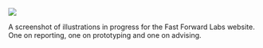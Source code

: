 ![](https://db-feed.s3.amazonaws.com/legacy/Screen_Shot_2016-05-06_at_11_52_28_AM-1462550000510.png)

A screenshot of illustrations in progress for the Fast Forward Labs website. One on reporting, one on prototyping and one on advising.
